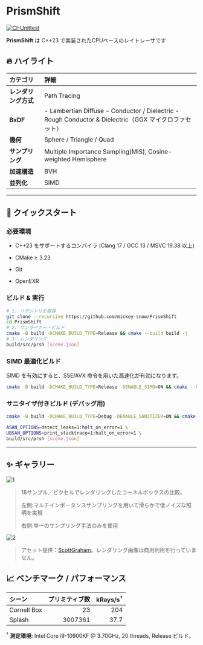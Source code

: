 # PrismShift

[![CI-Unittest](https://github.com/Mickey-snow/PrismShift/actions/workflows/ci.yml/badge.svg)](https://github.com/Mickey-snow/PrismShift/actions/workflows/ci.yml)

**PrismShift** は C++23 で実装されたCPUベースのレイトレーサです


## 🔥 ハイライト

| カテゴリ | 詳細 |
| :-- | :-- |
| **レンダリング方式** | Path Tracing |
| **BxDF** |  - Lambertian Diffuse - Conductor / Dielectric - Rough Conductor & Dielectric（GGX マイクロファセット） |
| **幾何** | Sphere / Triangle / Quad |
| **サンプリング** | Multiple Importance Sampling(MIS), Cosine-weighted Hemisphere |
| **加速構造** | BVH |
| **並列化** | SIMD |

---

## 🚀 クイックスタート

### 必要環境

- C++23 をサポートするコンパイラ (Clang 17 / GCC 13 / MSVC 19.38 以上)

- CMake ≥ 3.23

- Git

- OpenEXR

### ビルド & 実行

```bash
# 1. リポジトリを取得
git clone --recursive https://github.com/mickey-snow/PrismShift
cd PrismShift
# 2. ワンライナー・ビルド
cmake -B build -DCMAKE_BUILD_TYPE=Release && cmake --build build -j
# 3. レンダリング
build/src/prsh [scene.json]
```

### SIMD 最適化ビルド

SIMD を有効にすると、SSE/AVX 命令を用いた高速化が有効になります。

```bash
cmake -B build -DCMAKE_BUILD_TYPE=Release -DENABLE_SIMD=ON && cmake --build build -j
```

### サニタイザ付きビルド (デバッグ用)

```bash
cmake -B build -DCMAKE_BUILD_TYPE=Debug -DENABLE_SANITIZER=ON && cmake --build build -j

ASAN_OPTIONS=detect_leaks=1:halt_on_error=1 \
UBSAN_OPTIONS=print_stacktrace=1:halt_on_error=1 \
build/src/prsh [scene.json]
```

---

## ✨ ギャラリー

![1](https://i.imgur.com/iI6EJY3.jpeg)

> 18サンプル／ピクセルでレンダリングしたコーネルボックスの比較。
>
> 左側:マルチインポータンスサンプリングを用いて滑らかで低ノイズな照明を実現
>
> 右側:単一のサンプリング手法のみを使用

![2](https://i.imgur.com/qC1TFzb.jpeg)

> アセット提供：[ScottGraham](https://www.blendswap.com/blend/13953)。レンダリング画像は商用利用を行っていません。

## 📈 ベンチマーク / パフォーマンス

| シーン                | プリミティブ数 | kRays/s<sup>†</sup> |
| :----------------- | ------: | ------------------: |
| Cornell Box | 23 | 204 |
| Splash  | 3007361 | 37.7 |

<sup>†</sup> **測定環境:** Intel Core i9-10900KF @ 3.70GHz, 20 threads, Release ビルド。
